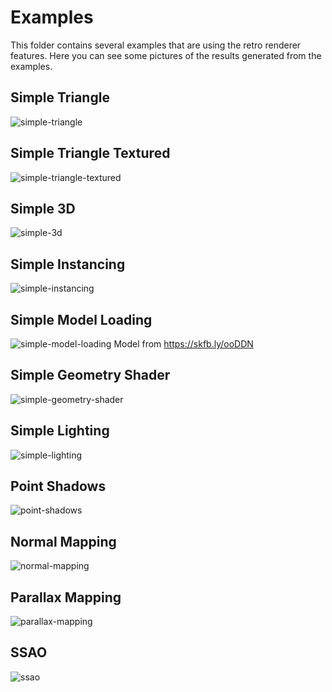# Examples

This folder contains several examples that are using the retro renderer features. Here you can see some pictures of the results generated from the examples.

## Simple Triangle

![simple-triangle](../assets/example-projects/simple-triangle-example.png)

## Simple Triangle Textured

![simple-triangle-textured](../assets/example-projects/simple-triangle-textured-example.png)

## Simple 3D

![simple-3d](../assets/example-projects/simple-3d-example.png)

## Simple Instancing

![simple-instancing](../assets/example-projects/simple-instancing-example.jpg)

## Simple Model Loading

![simple-model-loading](../assets/example-projects/simple-model-loading-example.png)
Model from <https://skfb.ly/ooDDN>

## Simple Geometry Shader

![simple-geometry-shader](../assets/example-projects/simple-geometry-shader-example.png)

## Simple Lighting

![simple-lighting](../assets/example-projects/simple-lighting-example.png)

## Point Shadows

![point-shadows](../assets/example-projects/point-shadows-example.png)

## Normal Mapping

![normal-mapping](../assets/example-projects/normal-mapping-example.png)

## Parallax Mapping

![parallax-mapping](../assets/example-projects/parallax-mapping-example.png)

## SSAO

![ssao](../assets/example-projects/ssao-example.png)
